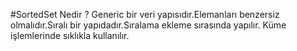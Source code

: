 ﻿#SortedSet Nedir ?
Generic bir veri yapısıdır.Elemanları benzersiz olmalıdır.Sıralı bir yapıdadır.Sıralama ekleme sırasında yapılır.
Küme işlemlerinde sıklıkla kullanılır.